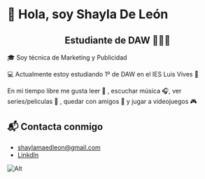 # 👋 Hola, soy Shayla De León 
<h2 align="center">Estudiante de DAW 👩🏻‍💻</h2>

🎓 Soy técnica de Marketing y Publicidad 

💻 Actualmente estoy estudiando 1º de DAW en el IES Luis Vives 🏫

En mi tiempo libre me gusta leer 📖 , escuchar música 🎧, ver series/peliculas 🎥 , quedar con amigos 👯 y jugar a videojuegos 🎮

## 📬 Contacta conmigo
* shaylamaedleon@gmail.com
* [LinkdIn](https://www.linkedin.com/in/shayla-de-le%C3%B3n-a0834120b/ "LinkdIn")

![Alt](/C:\Users\shayl\Downloads\octocat-1696683336036.png)
